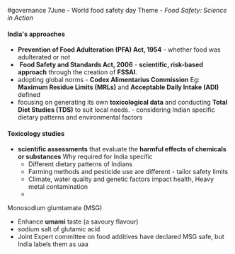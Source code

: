 #governance
7June - World food safety day 
Theme - _Food Safety: Science in Action_

#### India's approaches
- **Prevention of Food Adulteration (PFA) Act, 1954** - whether food was adulterated or not
-  **Food Safety and Standards Act, 2006** - **scientific, risk-based approach** through the creation of **FSSAI**.
- adopting global norms - **Codex Alimentarius Commission** Eg: **Maximum Residue Limits (MRLs)** and **Acceptable Daily Intake (ADI)** defined
- focusing on generating its own **toxicological data** and conducting **Total Diet Studies (TDS)** to suit local needs. - considering Indian specific dietary patterns and environmental factors

#### Toxicology studies
- **scientific assessments** that evaluate the **harmful effects of chemicals or substances**
	 Why required for India specific
	- Different dietary patterns of Indians
	- Farming methods and pesticide use are different - tailor safety limits
	- Climate, water quality and genetic factors impact health, Heavy metal contamination
	- 
Monosodium glumtamate (MSG)
- Enhance **umami** taste (a savoury flavour)
- sodium salt of glutamic acid
- Joint Expert committee on food additives have declared MSG safe, but India labels them as uaa